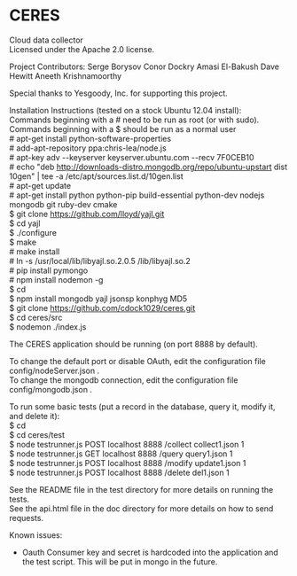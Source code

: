 CERES  
========  
  
Cloud data collector  
Licensed under the Apache 2.0 license. 

Project Contributors: 
Serge Borysov
Conor Dockry
Amasi El-Bakush
Dave Hewitt
Aneeth Krishnamoorthy

Special thanks to Yesgoody, Inc. for supporting this project.

  
Installation Instructions (tested on a stock Ubuntu 12.04 install):  
Commands beginning with a # need to be run as root (or with sudo).  Commands beginning with a $ should be run as a normal user  
    # apt-get install python-software-properties  
    # add-apt-repository ppa:chris-lea/node.js  
    # apt-key adv --keyserver keyserver.ubuntu.com --recv 7F0CEB10  
    # echo "deb http://downloads-distro.mongodb.org/repo/ubuntu-upstart dist 10gen" | tee -a /etc/apt/sources.list.d/10gen.list  
    # apt-get update  
    # apt-get install python python-pip build-essential python-dev nodejs mongodb git ruby-dev cmake  
    $ git clone https://github.com/lloyd/yajl.git  
    $ cd yajl  
    $ ./configure  
    $ make  
    # make install  
    # ln -s /usr/local/lib/libyajl.so.2.0.5 /lib/libyajl.so.2  
    # pip install pymongo  
    # npm install nodemon -g  
    $ cd  
    $ npm install mongodb yajl jsonsp konphyg MD5  
    $ git clone https://github.com/cdock1029/ceres.git  
    $ cd ceres/src  
    $ nodemon ./index.js  
  
The CERES application should be running (on port 8888 by default).  
  
To change the default port or disable OAuth, edit the configuration file config/nodeServer.json .  
To change the mongodb connection, edit the configuration file config/mongodb.json .  
  
To run some basic tests (put a record in the database, query it, modify it, and delete it):  
    $ cd  
    $ cd ceres/test  
    $ node testrunner.js POST localhost 8888 /collect collect1.json 1  
    $ node testrunner.js GET localhost 8888 /query query1.json 1  
    $ node testrunner.js POST localhost 8888 /modify update1.json 1  
    $ node testrunner.js POST localhost 8888 /delete del1.json 1  
      
See the README file in the test directory for more details on running the tests.  
See the api.html file in the doc directory for more details on how to send requests.  
  
Known issues:  
- Oauth Consumer key and secret is hardcoded into the application and the test script.  This will be put in mongo in the future.  
  

